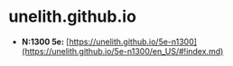 # unelith.github.io

* **N:1300 5e:** [https://unelith.github.io/5e-n1300](https://unelith.github.io/5e-n1300/en_US/#!index.md)
